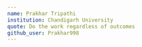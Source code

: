 ```yaml
---
name: Prakhar Tripathi
institution: Chandigarh University
quote: Do the work regardless of outcomes
github_user: Prakhar998
---
```

